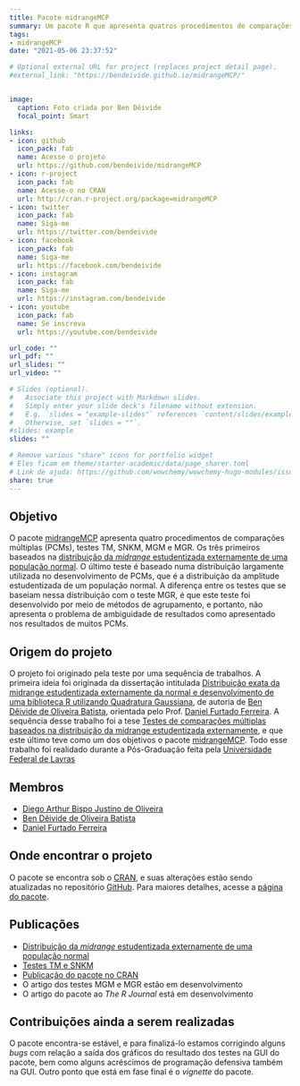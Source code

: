 ```yaml
---
title: Pacote midrangeMCP
summary: Um pacote R que apresenta quatros procedimentos de comparações múltiplas baseadas na distribuição da midrange estudentizada externamente
tags:
- midrangeMCP
date: "2021-05-06 23:37:52"

# Optional external URL for project (replaces project detail page).
#external_link: "https://bendeivide.github.io/midrangeMCP/"


image:
  caption: Foto criada por Ben Dêivide
  focal_point: Smart

links:
- icon: github
  icon_pack: fab
  name: Acesse o projeto
  url: https://github.com/bendeivide/midrangeMCP
- icon: r-project
  icon_pack: fab
  name: Acesse-o no CRAN
  url: http://cran.r-project.org/package=midrangeMCP
- icon: twitter
  icon_pack: fab
  name: Siga-me
  url: https://twitter.com/bendeivide
- icon: facebook
  icon_pack: fab
  name: Siga-me
  url: https://facebook.com/bendeivide
- icon: instagram
  icon_pack: fab
  name: Siga-me
  url: https://instagram.com/bendeivide
- icon: youtube
  icon_pack: fab
  name: Se inscreva
  url: https://youtube.com/bendeivide

url_code: ""
url_pdf: ""
url_slides: ""
url_video: ""

# Slides (optional).
#   Associate this project with Markdown slides.
#   Simply enter your slide deck's filename without extension.
#   E.g. `slides = "example-slides"` references `content/slides/example-slides.md`.
#   Otherwise, set `slides = ""`.
#slides: example
slides: ""

# Remove various "share" icons for portfolio widget
# Eles ficam em theme/starter-academic/data/page_sharer.toml
# Link de ajuda: https://github.com/wowchemy/wowchemy-hugo-modules/issues/1611
share: true
---
```


## Objetivo

O pacote [midrangeMCP](https://bendeivide.github.io/midrangeMCP/) apresenta quatro procedimentos de comparações múltiplas (PCMs), testes TM, SNKM, MGM e MGR. Os três primeiros baseados na [distribuição da *midrange* estudentizada externamente de uma população normal](https://www.scielo.br/scielo.php?script=sci_abstract&pid=S1413-70542017000400378&lng=en&nrm=iso&tlng=pt). O último teste é baseado numa distribuição largamente utilizada no desenvolvimento de PCMs, que é a distribuição da amplitude estudentizada de um população normal. A diferença entre os testes que se baseiam nessa distribuição com o teste MGR, é que este teste foi desenvolvido por meio de métodos de agrupamento, e portanto, não apresenta o problema de ambiguidade de resultados como apresentado nos resultados de muitos PCMs.

## Origem do projeto

O projeto foi originado pela teste por uma sequência de trabalhos. A primeira ideia foi originada da dissertação intitulada [Distribuição exata da midrange estudentizada externamente da normal e desenvolvimento de uma biblioteca R utilizando Quadratura Gaussiana](http://repositorio.ufla.br/bitstream/1/753/1/DISSERTA%c3%87%c3%83O_Distribui%c3%a7%c3%a3o%20exata%20da%20midrange%20estudentizada%20externamente%20da%20normal%20e%20desenvolvimento%20de%20uma%20biblioteca%20R%20utilizando%20Quadratur.pdf), de autoria de [Ben Dêivide de Oliveira Batista](http://bendeivide.github.io/), orientada pelo Prof. [Daniel Furtado Ferreira](https://des.ufla.br/~danielff/). A sequência desse trabalho foi a tese [Testes de comparações múltiplas baseados na distribuição da midrange estudentizada externamente](http://repositorio.ufla.br/bitstream/1/11466/2/TESE_Testes%20de%20compara%c3%a7%c3%b5es%20m%c3%baltiplas%20baseados%20na%20distribui%c3%a7%c3%a3o%20da%20midrange%20estudentizada%20externamente.pdf), e que este último teve como um dos objetivos o pacote [midrangeMCP](https://bendeivide.github.io/midrangeMCP/). Todo esse trabalho foi realidado durante a Pós-Graduação feita pela [Universidade Federal de Lavras](http://ufla.br/)

## Membros

- [Diego Arthur Bispo Justino de Oliveira](https://digoarthur.github.io/)
- [Ben Dêivide de Oliveira Batista](http://bendeivide.github.io/)
- [Daniel Furtado Ferreira](https://des.ufla.br/~danielff/)

## Onde encontrar o projeto

O pacote se encontra sob o [CRAN](http://cran.r-project.org/package=midrangeMCP), e suas alterações estão sendo atualizadas no repositório [GitHub](https://github.com/bendeivide/midrangeMCP). Para maiores detalhes, acesse a [página do pacote](https://bendeivide.github.io/midrangeMCP/).

## Publicações

- [Distribuição da *midrange* estudentizada externamente de uma população normal](http://repositorio.ufla.br/bitstream/1/29962/1/ARTIGO_Externally%20studentized%20normal%20midrange%20distribution.pdf)
- [Testes TM e SNKM](https://www.scielo.br/scielo.php?pid=S1413-70542020000100240&script=sci_arttext)
- [Publicação do pacote no CRAN](http://cran.r-project.org/package=midrangeMCP)
- O artigo dos testes MGM e MGR estão em desenvolvimento
- O artigo do pacote ao *The R Journal* está em desenvolvimento

## Contribuições ainda a serem realizadas

O pacote encontra-se estável, e para finalizá-lo estamos corrigindo alguns *bugs* com relação a saída dos gráficos do resultado dos testes na GUI do pacote, bem como alguns acréscimos de programação defensiva também na GUI. Outro ponto que está em fase final é o *vignette* do pacote. 
